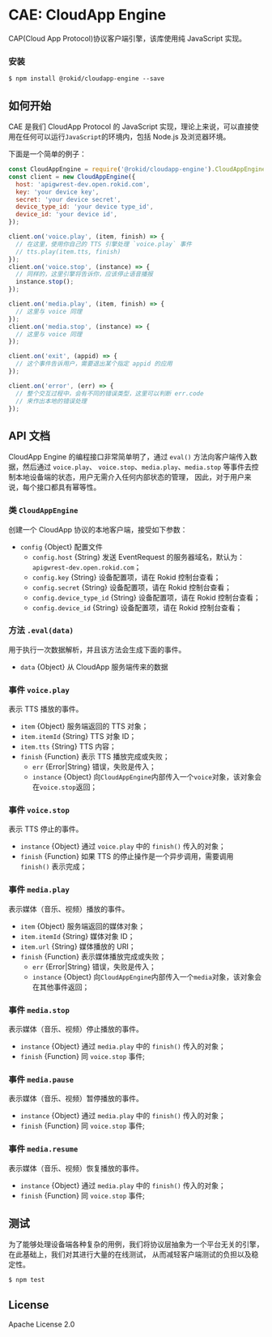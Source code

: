 # CAE: CloudApp Engine

CAP(Cloud App Protocol)协议客户端引擎，该库使用纯 JavaScript 实现。

### 安装

```shell
$ npm install @rokid/cloudapp-engine --save
```

## 如何开始

CAE 是我们 CloudApp Protocol 的 JavaScript 实现，理论上来说，可以直接使用在任何可以运行`JavaScript`的环境内，包括 Node.js 及浏览器环境。

下面是一个简单的例子：

```js
const CloudAppEngine = require('@rokid/cloudapp-engine').CloudAppEngine;
const client = new CloudAppEngine({
  host: 'apigwrest-dev.open.rokid.com',
  key: 'your device key',
  secret: 'your device secret',
  device_type_id: 'your device type_id',
  device_id: 'your device id',
});

client.on('voice.play', (item, finish) => {
  // 在这里，使用你自己的 TTS 引擎处理 `voice.play` 事件
  // tts.play(item.tts, finish)
});
client.on('voice.stop', (instance) => {
  // 同样的，这里引擎将告诉你，应该停止语音播报
  instance.stop();
});

client.on('media.play', (item, finish) => {
  // 这里与 voice 同理
});
client.on('media.stop', (instance) => {
  // 这里与 voice 同理
});

client.on('exit', (appid) => {
  // 这个事件告诉用户，需要退出某个指定 appid 的应用
});

client.on('error', (err) => {
  // 整个交互过程中，会有不同的错误类型，这里可以判断 err.code 
  // 来作出本地的错误处理
});
```

## API 文档

CloudApp Engine 的编程接口非常简单明了，通过 `eval()` 方法向客户端传入数据，然后通过 `voice.play`、
`voice.stop`、`media.play`、`media.stop` 等事件去控制本地设备端的状态，用户无需介入任何内部状态的管理，
因此，对于用户来说，每个接口都具有幂等性。

### 类 `CloudAppEngine`

创建一个 CloudApp 协议的本地客户端，接受如下参数：

- `config` {Object} 配置文件
  - `config.host` {String} 发送 EventRequest 的服务器域名，默认为：`apigwrest-dev.open.rokid.com`；
  - `config.key` {String} 设备配置项，请在 Rokid 控制台查看；
  - `config.secret` {String} 设备配置项，请在 Rokid 控制台查看；
  - `config.device_type_id` {String} 设备配置项，请在 Rokid 控制台查看；
  - `config.device_id` {String} 设备配置项，请在 Rokid 控制台查看；

### 方法 `.eval(data)`

用于执行一次数据解析，并且该方法会生成下面的事件。

- `data` {Object} 从 CloudApp 服务端传来的数据

### 事件 `voice.play`

表示 TTS 播放的事件。

- `item` {Object} 服务端返回的 TTS 对象；
- `item.itemId` {String} TTS 对象 ID；
- `item.tts` {String} TTS 内容；
- `finish` {Function} 表示 TTS 播放完成或失败；
  - `err` {Error|String} 错误，失败是传入；
  - `instance` {Object} 向`CloudAppEngine`内部传入一个`voice`对象，该对象会在`voice.stop`返回；

### 事件 `voice.stop`

表示 TTS 停止的事件。

- `instance` {Object} 通过 `voice.play` 中的 `finish()` 传入的对象；
- `finish` {Function} 如果 TTS 的停止操作是一个异步调用，需要调用 `finish()` 表示完成；

### 事件 `media.play`

表示媒体（音乐、视频）播放的事件。

- `item` {Object} 服务端返回的媒体对象；
- `item.itemId` {String} 媒体对象 ID；
- `item.url` {String} 媒体播放的 URI；
- `finish` {Function} 表示媒体播放完成或失败；
  - `err` {Error|String} 错误，失败是传入；
  - `instance` {Object} 向`CloudAppEngine`内部传入一个`media`对象，该对象会在其他事件返回；

### 事件 `media.stop`

表示媒体（音乐、视频）停止播放的事件。

- `instance` {Object} 通过 `media.play` 中的 `finish()` 传入的对象；
- `finish` {Function} 同 `voice.stop` 事件;

### 事件 `media.pause`

表示媒体（音乐、视频）暂停播放的事件。

- `instance` {Object} 通过 `media.play` 中的 `finish()` 传入的对象；
- `finish` {Function} 同 `voice.stop` 事件;

### 事件 `media.resume`

表示媒体（音乐、视频）恢复播放的事件。

- `instance` {Object} 通过 `media.play` 中的 `finish()` 传入的对象；
- `finish` {Function} 同 `voice.stop` 事件;

## 测试

为了能够处理设备端各种复杂的用例，我们将协议层抽象为一个平台无关的引擎，在此基础上，我们对其进行大量的在线测试，
从而减轻客户端测试的负担以及稳定性。

```shell
$ npm test
```

## License

Apache License 2.0

